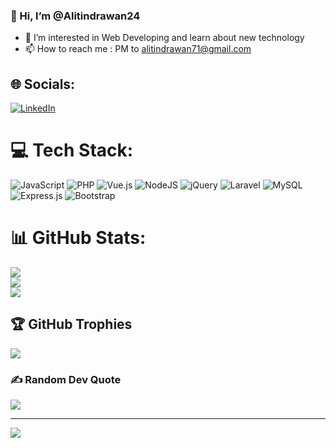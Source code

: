 ### 👋 Hi, I’m @Alitindrawan24
- 👀 I’m interested in Web Developing and learn about new technology
- 📫 How to reach me : PM to alitindrawan71@gmail.com


## 🌐 Socials:
[![LinkedIn](https://img.shields.io/badge/LinkedIn-%230077B5.svg?logo=linkedin&logoColor=white)](https://linkedin.com/in/alitindrawan24) 

# 💻 Tech Stack:
![JavaScript](https://img.shields.io/badge/javascript-%23323330.svg?style=for-the-badge&logo=javascript&logoColor=%23F7DF1E) ![PHP](https://img.shields.io/badge/php-%23777BB4.svg?style=for-the-badge&logo=php&logoColor=white) ![Vue.js](https://img.shields.io/badge/vuejs-%2335495e.svg?style=for-the-badge&logo=vuedotjs&logoColor=%234FC08D) ![NodeJS](https://img.shields.io/badge/node.js-6DA55F?style=for-the-badge&logo=node.js&logoColor=white) ![jQuery](https://img.shields.io/badge/jquery-%230769AD.svg?style=for-the-badge&logo=jquery&logoColor=white) ![Laravel](https://img.shields.io/badge/laravel-%23FF2D20.svg?style=for-the-badge&logo=laravel&logoColor=white) ![MySQL](https://img.shields.io/badge/mysql-%2300f.svg?style=for-the-badge&logo=mysql&logoColor=white) ![Express.js](https://img.shields.io/badge/express.js-%23404d59.svg?style=for-the-badge&logo=express&logoColor=%2361DAFB) ![Bootstrap](https://img.shields.io/badge/bootstrap-%23563D7C.svg?style=for-the-badge&logo=bootstrap&logoColor=white)
# 📊 GitHub Stats:
![](https://github-readme-stats.vercel.app/api?username=alitindrawan24&theme=dark&hide_border=false&include_all_commits=true&count_private=true)<br/>
![](https://github-readme-streak-stats.herokuapp.com/?user=alitindrawan24&theme=dark&hide_border=false)<br/>
![](https://github-readme-stats.vercel.app/api/top-langs/?username=alitindrawan24&theme=dark&hide_border=false&include_all_commits=true&count_private=true&layout=compact&langs_count=8&hide=html,less,tsql,cmake,css,ejs)

## 🏆 GitHub Trophies
![](https://github-profile-trophy.vercel.app/?username=alitindrawan24&theme=radical&no-frame=false&no-bg=true&margin-w=4)

### ✍️ Random Dev Quote
![](https://quotes-github-readme.vercel.app/api?type=horizontal&theme=radical)

---
[![](https://visitcount.itsvg.in/api?id=alitindrawan24&icon=2&color=1)](https://visitcount.itsvg.in)

<!-- Proudly created with GPRM ( https://gprm.itsvg.in ) -->
